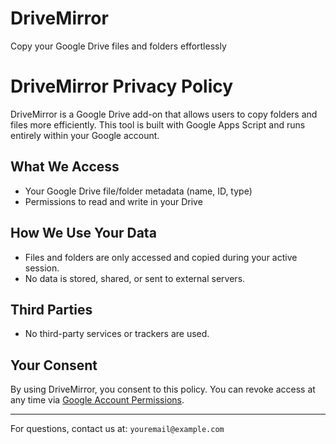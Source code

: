 # DriveMirror
Copy your Google Drive files and folders effortlessly


# DriveMirror Privacy Policy

DriveMirror is a Google Drive add-on that allows users to copy folders and files more efficiently. This tool is built with Google Apps Script and runs entirely within your Google account.

## What We Access

- Your Google Drive file/folder metadata (name, ID, type)
- Permissions to read and write in your Drive

## How We Use Your Data

- Files and folders are only accessed and copied during your active session.
- No data is stored, shared, or sent to external servers.

## Third Parties

- No third-party services or trackers are used.

## Your Consent

By using DriveMirror, you consent to this policy. You can revoke access at any time via [Google Account Permissions](https://myaccount.google.com/permissions).

---

For questions, contact us at: `youremail@example.com`
